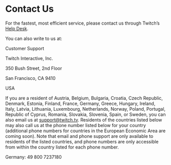 **Contact Us**
==============

For the fastest, most efficient service, please contact us through Twitch’s [Help Desk](https://help.twitch.tv/s/). 

You can also write to us at:

Customer Support

Twitch Interactive, Inc.

350 Bush Street, 2nd Floor

San Francisco, CA 9410

USA

If you are a resident of Austria, Belgium, Bulgaria, Croatia, Czech Republic, Denmark, Estonia, Finland, France, Germany, Greece, Hungary, Ireland, Italy, Latvia, Lithuania, Luxembourg, Netherlands, Norway, Poland, Portugal, Republic of Cyprus, Romania, Slovakia, Slovenia, Spain, or Sweden, you can also email us at support@twitch.tv. Residents of the countries listed below may also call us at the phone number listed below for your country (additional phone numbers for countries in the European Economic Area are coming soon). Note that email and phone support are only available to residents of the listed countries, and phone numbers are only accessible from within the country listed for each phone number.  

Germany: 49 800 7237180
